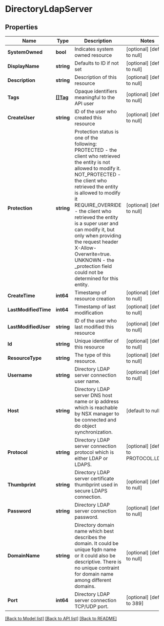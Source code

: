 # DirectoryLdapServer

## Properties
Name | Type | Description | Notes
------------ | ------------- | ------------- | -------------
**SystemOwned** | **bool** | Indicates system owned resource | [optional] [default to null]
**DisplayName** | **string** | Defaults to ID if not set | [optional] [default to null]
**Description** | **string** | Description of this resource | [optional] [default to null]
**Tags** | [**[]Tag**](Tag.md) | Opaque identifiers meaningful to the API user | [optional] [default to null]
**CreateUser** | **string** | ID of the user who created this resource | [optional] [default to null]
**Protection** | **string** | Protection status is one of the following: PROTECTED - the client who retrieved the entity is not allowed             to modify it. NOT_PROTECTED - the client who retrieved the entity is allowed                 to modify it REQUIRE_OVERRIDE - the client who retrieved the entity is a super                    user and can modify it, but only when providing                    the request header X-Allow-Overwrite&#x3D;true. UNKNOWN - the _protection field could not be determined for this           entity.  | [optional] [default to null]
**CreateTime** | **int64** | Timestamp of resource creation | [optional] [default to null]
**LastModifiedTime** | **int64** | Timestamp of last modification | [optional] [default to null]
**LastModifiedUser** | **string** | ID of the user who last modified this resource | [optional] [default to null]
**Id** | **string** | Unique identifier of this resource | [optional] [default to null]
**ResourceType** | **string** | The type of this resource. | [optional] [default to null]
**Username** | **string** | Directory LDAP server connection user name. | [optional] [default to null]
**Host** | **string** | Directory LDAP server DNS host name or ip address which is reachable by NSX manager to be connected and do object synchronization. | [default to null]
**Protocol** | **string** | Directory LDAP server connection protocol which is either LDAP or LDAPS. | [optional] [default to PROTOCOL.LDAP]
**Thumbprint** | **string** | Directory LDAP server certificate thumbprint used in secure LDAPS connection. | [optional] [default to null]
**Password** | **string** | Directory LDAP server connection password. | [optional] [default to null]
**DomainName** | **string** | Directory domain name which best describes the domain. It could be unique fqdn name or it could also be descriptive. There is no unique contraint for domain name among different domains. | [optional] [default to null]
**Port** | **int64** | Directory LDAP server connection TCP/UDP port. | [optional] [default to 389]

[[Back to Model list]](../README.md#documentation-for-models) [[Back to API list]](../README.md#documentation-for-api-endpoints) [[Back to README]](../README.md)

